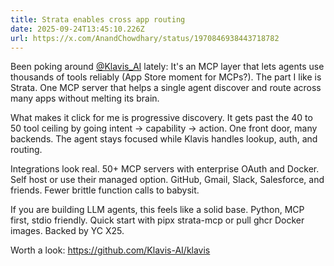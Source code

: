 ```yaml
---
title: Strata enables cross app routing
date: 2025-09-24T13:45:10.226Z
url: https://x.com/AnandChowdhary/status/1970846938443718782
---
```


Been poking around [@Klavis\_AI](https://x.com/Klavis%5FAI) lately: It's an MCP layer that lets agents use thousands of tools reliably (App Store moment for MCPs?). The part I like is Strata. One MCP server that helps a single agent discover and route across many apps without melting its brain.  
  
What makes it click for me is progressive discovery. It gets past the 40 to 50 tool ceiling by going intent → capability → action. One front door, many backends. The agent stays focused while Klavis handles lookup, auth, and routing.  
  
Integrations look real. 50+ MCP servers with enterprise OAuth and Docker. Self host or use their managed option. GitHub, Gmail, Slack, Salesforce, and friends. Fewer brittle function calls to babysit.  
  
If you are building LLM agents, this feels like a solid base. Python, MCP first, stdio friendly. Quick start with pipx strata-mcp or pull ghcr Docker images. Backed by YC X25.  
  
Worth a look: <https://github.com/Klavis-AI/klavis>
